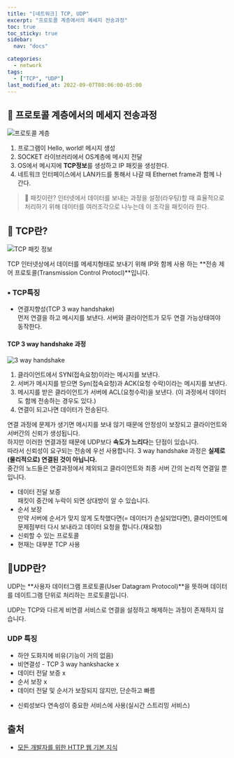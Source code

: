 ```yaml
---
title: "[네트워크] TCP, UDP"
excerpt: "프로토콜 계층에서의 메세지 전송과정"
toc: true
toc_sticky: true
sidebar:
  nav: "docs"

categories:
  - network
tags:
  - ["TCP", "UDP"]
last_modified_at: 2022-09-07T08:06:00-05:00
---
```


## 📄 프로토콜 계층에서의 메세지 전송과정

![프로토콜 계층](https://user-images.githubusercontent.com/56298540/188804372-2be5ad6e-8d10-4752-91a8-a38f6cd926df.PNG)

1. 프로그램이 Hello, world! 메시지 생성
2. SOCKET 라이브러리에서 OS계층에 메시지 전달
3. OS에서 메시지에 **TCP정보**를 생성하고 IP 패킷을 생성한다.
4. 네트워크 인터페이스에서 LAN카드를 통해서 나갈 때 Ethernet frame과 함께 나간다.

> 📌 패킷이란?
> 인터넷에서 데이터를 보내는 과정을 설정(라우팅)할 때 효율적으로 처리하기 위해 데이터를 여러조각으로 나누는데 이 조각을 패킷이라 한다.

## 📄 TCP란?

![TCP 패킷 정보](https://user-images.githubusercontent.com/56298540/188805048-fc74f506-6ded-471a-83ee-8e22e636185b.PNG)

TCP 인터넷상에서 데이터를 메세지형태로 보내기 위해 IP와 함께 사용 하는 **전송 제어 프로토콜(Transmission Control Protocl)**입니다.

### ▪ TCP특징

- 연결지향성(TCP 3 way handshake)<br>
  먼저 연결을 하고 메시지를 보낸다. 서버와 클라이언트가 모두 연결 가능상태여야 동작한다.<br>

#### TCP 3 way handshake 과정

![3 way handshake](https://user-images.githubusercontent.com/56298540/188806499-a60ead32-e2b3-4859-8ccf-8d74e71281c2.PNG)

1. 클라이언트에서 SYN(접속요청)이라는 메시지를 보낸다.
2. 서버가 메시지를 받으면 Syn(접속요청)과 ACK(요청 수락)이라는 메시지를 보낸다.
3. 메시지를 받은 클라이언트가 서버에 ACL(요청수락)을 보낸다. (이 과정에서 데이터도 함께 전송하는 경우도 있다.)
4. 연결이 되고나면 데이터가 전송된다.

연결 과정에 문제가 생기면 메시지를 보내 않기 때문에 안정성이 보장되고 클라이언트와 서버간의 신뢰가 생성됩니다.<br> 하지만 이러한 연결과정 때문에 UDP보다 **속도가 느리다**는 단점이 있습니다.<br>따라서 신뢰성이 요구되는 전송에 우선 사용합니다.
3 way handshake 과정은 **실제로(물리적으로) 연결된 것이 아닙니다.**<br>중간의 노드들은 연결과정에서 제외되고 클라이언트와 최종 서버 간의 논리적 연결일 뿐입니다.<br>

- 데이터 전달 보증<br>
  패킷이 중간에 누락이 되면 상대방이 알 수 있습니다.
- 순서 보장<br>
  만약 서버에 순서가 맞지 않게 도착했다면(= 데이터가 손실되었다면), 클라이언트에 문제점부터 다시 보내라고 데이터 요청을 합니다.(재요청)
- 신뢰할 수 있는 프로토콜
- 현재는 대부분 TCP 사용

## 📄UDP란?

UDP는 **사용자 데이터그램 프로토콜(User Datagram Protocol)**을 뜻하며 데이터를 데이트그램 단위로 처리하는 프로토콜입니다.

UDP는 TCP와 다르게 비연결 서비스로 연결을 설정하고 해제하는 과정이 존재하지 않습니다.

### UDP 특징

- 하얀 도화지에 비유(기능이 거의 없음)
- 비연결성 - TCP 3 way hankshacke x
- 데이터 전달 보증 x
- 순서 보장 x
- 데이터 전달 및 순서가 보장되지 않지만, 단순하고 빠름

* 신뢰성보다 연속성이 중요한 서비스에 사용(실시간 스트리밍 서비스)

## 출처

- [모든 개발자를 위한 HTTP 웹 기본 지식](https://www.inflearn.com/course/http-%EC%9B%B9-%EB%84%A4%ED%8A%B8%EC%9B%8C%ED%81%AC)
